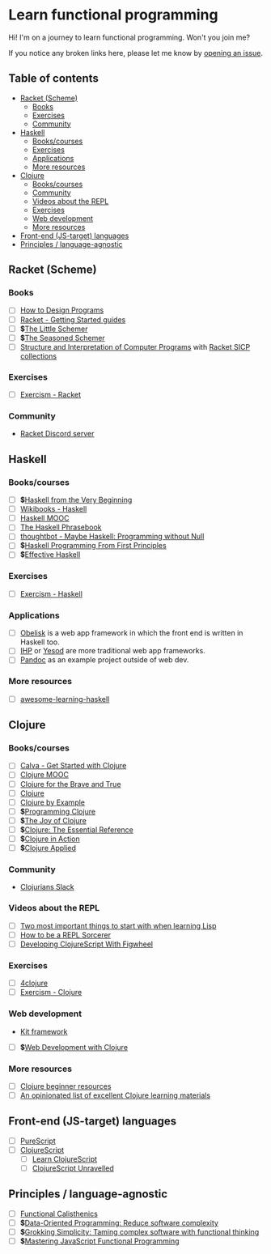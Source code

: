 <!-- omit in toc -->
# Learn functional programming

Hi! I'm on a journey to learn functional programming. Won't you join me?

If you notice any broken links here, please let me know by [opening an issue](https://github.com/fpsvogel/learn-functional-programming/issues/new).

<!-- omit in toc -->
## Table of contents

- [Racket (Scheme)](#racket-scheme)
  - [Books](#books)
  - [Exercises](#exercises)
  - [Community](#community)
- [Haskell](#haskell)
  - [Books/courses](#bookscourses)
  - [Exercises](#exercises-1)
  - [Applications](#applications)
  - [More resources](#more-resources)
- [Clojure](#clojure)
  - [Books/courses](#bookscourses-1)
  - [Community](#community-1)
  - [Videos about the REPL](#videos-about-the-repl)
  - [Exercises](#exercises-2)
  - [Web development](#web-development)
  - [More resources](#more-resources-1)
- [Front-end (JS-target) languages](#front-end-js-target-languages)
- [Principles / language-agnostic](#principles--language-agnostic)

## Racket (Scheme)

### Books

- [ ] [How to Design Programs](https://htdp.org/2023-8-14/Book/index.html)
- [ ] [Racket - Getting Started guides](https://docs.racket-lang.org/getting-started/index.html)
- [ ] 💲[The Little Schemer](http://mitpress.mit.edu/9780262560993/the-little-schemer/)
- [ ] 💲[The Seasoned Schemer](https://mitpress.mit.edu/9780262561006/the-seasoned-schemer/)
- [ ] [Structure and Interpretation of Computer Programs](https://sarabander.github.io/sicp/) with [Racket SICP collections](https://docs.racket-lang.org/sicp-manual/index.html)

### Exercises

- [ ] [Exercism - Racket](https://exercism.org/tracks/racket)

### Community

- [Racket Discord server](https://discord.com/invite/6Zq8sH5)

## Haskell

### Books/courses

- [ ] 💲[Haskell from the Very Beginning](https://www.haskellfromtheverybeginning.com/)
- [ ] [Wikibooks - Haskell](https://en.wikibooks.org/wiki/Haskell)
- [ ] [Haskell MOOC](https://haskell.mooc.fi/)
- [ ] [The Haskell Phrasebook](https://typeclasses.com/phrasebook)
- [ ] [thoughtbot - Maybe Haskell: Programming without Null](https://github.com/thoughtbot/maybe_haskell)
- [ ] 💲[Haskell Programming From First Principles](https://haskellbook.com/)
- [ ] 💲[Effective Haskell](https://pragprog.com/titles/rshaskell/effective-haskell/)

### Exercises

- [ ] [Exercism - Haskell](https://exercism.org/tracks/haskell)

### Applications

- [ ] [Obelisk](https://github.com/obsidiansystems/obelisk) is a web app framework in which the front end is written in Haskell too.
- [ ] [IHP](https://ihp.digitallyinduced.com/) or [Yesod](https://www.yesodweb.com/) are more traditional web app frameworks.
- [ ] [Pandoc](https://github.com/jgm/pandoc) as an example project outside of web dev.

### More resources

- [ ] [awesome-learning-haskell](https://github.com/tweag/awesome-learning-haskell)

## Clojure

### Books/courses

- [ ] [Calva - Get Started with Clojure](https://calva.io/get-started-with-clojure/)
- [ ] [Clojure MOOC](https://moocfi.github.io/courses/2014/clojure/)
- [ ] [Clojure for the Brave and True](https://www.braveclojure.com/clojure-for-the-brave-and-true)
- [ ] [Clojure](https://clojure-book.gitlab.io/)
- [ ] [Clojure by Example](https://github.com/inclojure-org/clojure-by-example/tree/master/src/clojure_by_example)
- [ ] 💲[Programming Clojure](https://pragprog.com/titles/shcloj3/programming-clojure-third-edition/)
- [ ] 💲[The Joy of Clojure](https://www.manning.com/books/the-joy-of-clojure-second-edition)
- [ ] 💲[Clojure: The Essential Reference](https://www.manning.com/books/clojure-the-essential-reference)
- [ ] 💲[Clojure in Action](https://www.manning.com/books/clojure-in-action-second-edition)
- [ ] 💲[Clojure Applied](https://pragprog.com/titles/vmclojeco/clojure-applied/)

### Community

- [Clojurians Slack](http://clojurians.net)

### Videos about the REPL

- [ ] [Two most important things to start with when learning Lisp](https://www.youtube.com/watch?v=JB26uX225L4)
- [ ] [How to be a REPL Sorcerer](https://www.youtube.com/watch?v=lR2vbwuzrIM)
- [ ] [Developing ClojureScript With Figwheel](https://www.youtube.com/watch?v=j-kj2qwJa_E)

### Exercises

- [ ] [4clojure](https://4clojure.oxal.org/)
- [ ] [Exercism - Clojure](https://exercism.org/tracks/clojure)

### Web development

- [Kit framework](https://kit-clj.github.io/)
- [ ] 💲[Web Development with Clojure](https://pragprog.com/titles/dswdcloj3/web-development-with-clojure-third-edition/)

### More resources

- [ ] [Clojure beginner resources](https://gist.github.com/yogthos/be323be0361c589570a6da4ccc85f58f)
- [ ] [An opinionated list of excellent Clojure learning materials](https://gist.github.com/ssrihari/0bf159afb781eef7cc552a1a0b17786f)

## Front-end (JS-target) languages

- [ ] [PureScript](https://www.purescript.org/)
- [ ] [ClojureScript](https://clojurescript.org/)
  - [ ] [Learn ClojureScript](https://www.learn-clojurescript.com/)
  - [ ] [ClojureScript Unravelled](http://funcool.github.io/clojurescript-unraveled/)

## Principles / language-agnostic

- [ ] [Functional Calisthenics](https://www.codurance.com/publications/2017/10/12/functional-calisthenics)
- [ ] 💲[Data-Oriented Programming: Reduce software complexity](https://www.manning.com/books/data-oriented-programming)
- [ ] 💲[Grokking Simplicity: Taming complex software with functional thinking](https://www.manning.com/books/grokking-simplicity)
- [ ] 💲[Mastering JavaScript Functional Programming](https://www.packtpub.com/product/mastering-javascript-functional-programming-third-edition/9781804610138)

